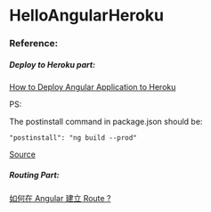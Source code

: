 # HelloAngularHeroku

### Reference: 

##### Deploy to Heroku part:

[How to Deploy Angular Application to Heroku](https://medium.com/@sfbesong/nice-article-3a1c33a1696)

PS:

The postinstall command in package.json should be:

```
"postinstall": "ng build --prod"
```

[Source](https://medium.com/@sfbesong/nice-article-3a1c33a1696)



##### Routing Part:

[如何在 Angular 建立 Route ?](http://oomusou.io/angular/simple-route/)


